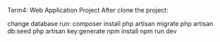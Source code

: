 Term4: Web Application Project After clone the project:

change database
run:
composer install
php artisan migrate
php artisan db:seed
php artisan key:generate
npm install
npm run dev
